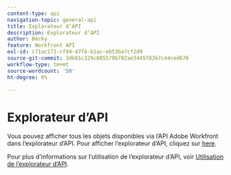 ```yaml
---
content-type: api
navigation-topic: general-api
title: Explorateur d’API
description: Explorateur d’API
author: Becky
feature: Workfront API
exl-id: c71ac171-cf94-47f4-b1ac-eb53be7cf2d9
source-git-commit: 3db01c329c005570b782ae3445f83b7c44ced676
workflow-type: tm+mt
source-wordcount: '50'
ht-degree: 0%

---
```



# Explorateur d’API

Vous pouvez afficher tous les objets disponibles via l’API Adobe Workfront dans l’explorateur d’API. Pour afficher l’explorateur d’API, cliquez sur [here](https://developer.adobe.com/workfront/api-explorer/).

Pour plus d’informations sur l’utilisation de l’explorateur d’API, voir [Utilisation de l’explorateur d’API](../../wf-api/general/using-api-explorer.md).
